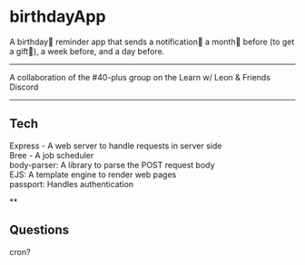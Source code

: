 # birthdayApp
A birthday🎉 reminder app that sends a notification📨 a month📆 before (to get a gift🎁), a week before, and a day before.


***
A collaboration of the #40-plus group on the Learn w/ Leon & Friends Discord

***
## Tech  
Express - A web server to handle requests in server side  
Bree - A job scheduler  
body-parser: A library to parse the POST request body  
EJS: A template engine to render web pages  
passport: Handles authentication  
  
**
## Questions  
cron?
